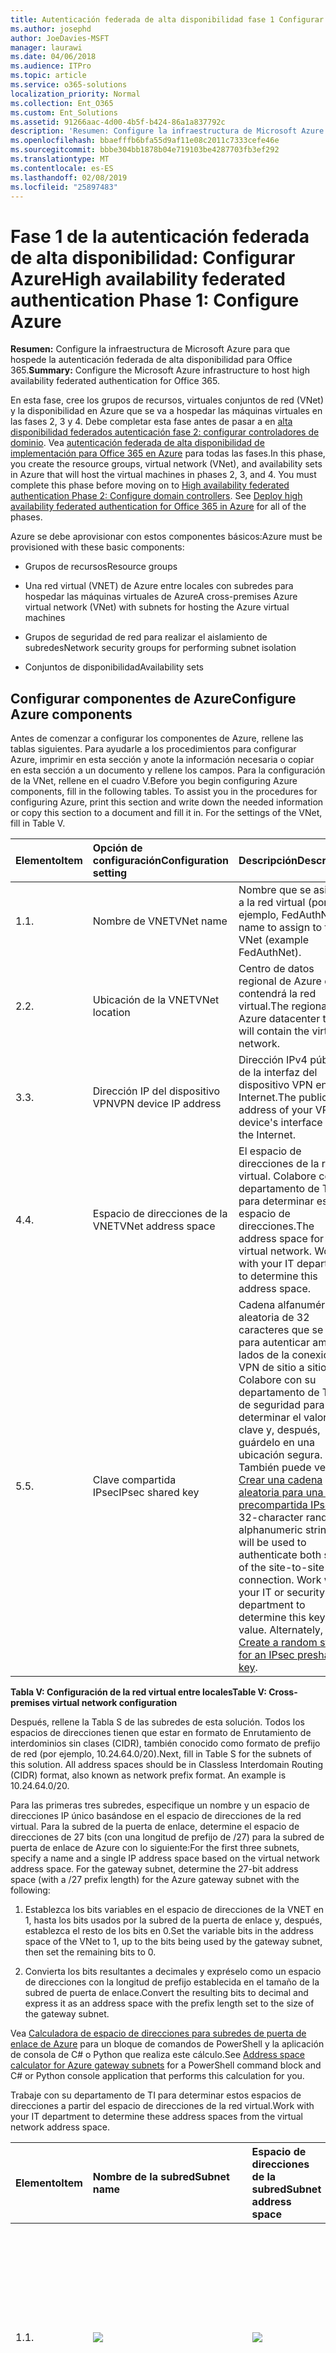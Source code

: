 ```yaml
---
title: Autenticación federada de alta disponibilidad fase 1 Configurar Azure
ms.author: josephd
author: JoeDavies-MSFT
manager: laurawi
ms.date: 04/06/2018
ms.audience: ITPro
ms.topic: article
ms.service: o365-solutions
localization_priority: Normal
ms.collection: Ent_O365
ms.custom: Ent_Solutions
ms.assetid: 91266aac-4d00-4b5f-b424-86a1a837792c
description: 'Resumen: Configure la infraestructura de Microsoft Azure para que hospede la autenticación federada de alta disponibilidad para Office 365.'
ms.openlocfilehash: bbaefffb6bfa55d9af11e08c2011c7333cefe46e
ms.sourcegitcommit: bbbe304bb1878b04e719103be4287703fb3ef292
ms.translationtype: MT
ms.contentlocale: es-ES
ms.lasthandoff: 02/08/2019
ms.locfileid: "25897483"
---
```

# <a name="high-availability-federated-authentication-phase-1-configure-azure"></a><span data-ttu-id="ac84d-103">Fase 1 de la autenticación federada de alta disponibilidad: Configurar Azure</span><span class="sxs-lookup"><span data-stu-id="ac84d-103">High availability federated authentication Phase 1: Configure Azure</span></span>

 <span data-ttu-id="ac84d-104">**Resumen:** Configure la infraestructura de Microsoft Azure para que hospede la autenticación federada de alta disponibilidad para Office 365.</span><span class="sxs-lookup"><span data-stu-id="ac84d-104">**Summary:** Configure the Microsoft Azure infrastructure to host high availability federated authentication for Office 365.</span></span>
  
<span data-ttu-id="ac84d-p101">En esta fase, cree los grupos de recursos, virtuales conjuntos de red (VNet) y la disponibilidad en Azure que se va a hospedar las máquinas virtuales en las fases 2, 3 y 4. Debe completar esta fase antes de pasar a en [alta disponibilidad federados autenticación fase 2: configurar controladores de dominio](high-availability-federated-authentication-phase-2-configure-domain-controllers.md). Vea [autenticación federada de alta disponibilidad de implementación para Office 365 en Azure](deploy-high-availability-federated-authentication-for-office-365-in-azure.md) para todas las fases.</span><span class="sxs-lookup"><span data-stu-id="ac84d-p101">In this phase, you create the resource groups, virtual network (VNet), and availability sets in Azure that will host the virtual machines in phases 2, 3, and 4. You must complete this phase before moving on to [High availability federated authentication Phase 2: Configure domain controllers](high-availability-federated-authentication-phase-2-configure-domain-controllers.md). See [Deploy high availability federated authentication for Office 365 in Azure](deploy-high-availability-federated-authentication-for-office-365-in-azure.md) for all of the phases.</span></span>
  
<span data-ttu-id="ac84d-108">Azure se debe aprovisionar con estos componentes básicos:</span><span class="sxs-lookup"><span data-stu-id="ac84d-108">Azure must be provisioned with these basic components:</span></span>
  
- <span data-ttu-id="ac84d-109">Grupos de recursos</span><span class="sxs-lookup"><span data-stu-id="ac84d-109">Resource groups</span></span>
    
- <span data-ttu-id="ac84d-110">Una red virtual (VNET) de Azure entre locales con subredes para hospedar las máquinas virtuales de Azure</span><span class="sxs-lookup"><span data-stu-id="ac84d-110">A cross-premises Azure virtual network (VNet) with subnets for hosting the Azure virtual machines</span></span>
    
- <span data-ttu-id="ac84d-111">Grupos de seguridad de red para realizar el aislamiento de subredes</span><span class="sxs-lookup"><span data-stu-id="ac84d-111">Network security groups for performing subnet isolation</span></span>
    
- <span data-ttu-id="ac84d-112">Conjuntos de disponibilidad</span><span class="sxs-lookup"><span data-stu-id="ac84d-112">Availability sets</span></span>
    
## <a name="configure-azure-components"></a><span data-ttu-id="ac84d-113">Configurar componentes de Azure</span><span class="sxs-lookup"><span data-stu-id="ac84d-113">Configure Azure components</span></span>

<span data-ttu-id="ac84d-p102">Antes de comenzar a configurar los componentes de Azure, rellene las tablas siguientes. Para ayudarle a los procedimientos para configurar Azure, imprimir en esta sección y anote la información necesaria o copiar en esta sección a un documento y rellene los campos. Para la configuración de la VNet, rellene en el cuadro V.</span><span class="sxs-lookup"><span data-stu-id="ac84d-p102">Before you begin configuring Azure components, fill in the following tables. To assist you in the procedures for configuring Azure, print this section and write down the needed information or copy this section to a document and fill it in. For the settings of the VNet, fill in Table V.</span></span>
  
|<span data-ttu-id="ac84d-117">**Elemento**</span><span class="sxs-lookup"><span data-stu-id="ac84d-117">**Item**</span></span>|<span data-ttu-id="ac84d-118">**Opción de configuración**</span><span class="sxs-lookup"><span data-stu-id="ac84d-118">**Configuration setting**</span></span>|<span data-ttu-id="ac84d-119">**Descripción**</span><span class="sxs-lookup"><span data-stu-id="ac84d-119">**Description**</span></span>|<span data-ttu-id="ac84d-120">**Valor**</span><span class="sxs-lookup"><span data-stu-id="ac84d-120">**Value**</span></span>|
|:-----|:-----|:-----|:-----|
|<span data-ttu-id="ac84d-121">1.</span><span class="sxs-lookup"><span data-stu-id="ac84d-121">1.</span></span>  <br/> |<span data-ttu-id="ac84d-122">Nombre de VNET</span><span class="sxs-lookup"><span data-stu-id="ac84d-122">VNet name</span></span>  <br/> |<span data-ttu-id="ac84d-123">Nombre que se asignará a la red virtual (por ejemplo, FedAuthNet).</span><span class="sxs-lookup"><span data-stu-id="ac84d-123">A name to assign to the VNet (example FedAuthNet).</span></span>  <br/> |![](./media/Common-Images/TableLine.png)  <br/> |
|<span data-ttu-id="ac84d-124">2.</span><span class="sxs-lookup"><span data-stu-id="ac84d-124">2.</span></span>  <br/> |<span data-ttu-id="ac84d-125">Ubicación de la VNET</span><span class="sxs-lookup"><span data-stu-id="ac84d-125">VNet location</span></span>  <br/> |<span data-ttu-id="ac84d-126">Centro de datos regional de Azure que contendrá la red virtual.</span><span class="sxs-lookup"><span data-stu-id="ac84d-126">The regional Azure datacenter that will contain the virtual network.</span></span>  <br/> |![](./media/Common-Images/TableLine.png)  <br/> |
|<span data-ttu-id="ac84d-127">3.</span><span class="sxs-lookup"><span data-stu-id="ac84d-127">3.</span></span>  <br/> |<span data-ttu-id="ac84d-128">Dirección IP del dispositivo VPN</span><span class="sxs-lookup"><span data-stu-id="ac84d-128">VPN device IP address</span></span>  <br/> |<span data-ttu-id="ac84d-129">Dirección IPv4 pública de la interfaz del dispositivo VPN en Internet.</span><span class="sxs-lookup"><span data-stu-id="ac84d-129">The public IPv4 address of your VPN device's interface on the Internet.</span></span>  <br/> |![](./media/Common-Images/TableLine.png)  <br/> |
|<span data-ttu-id="ac84d-130">4.</span><span class="sxs-lookup"><span data-stu-id="ac84d-130">4.</span></span>  <br/> |<span data-ttu-id="ac84d-131">Espacio de direcciones de la VNET</span><span class="sxs-lookup"><span data-stu-id="ac84d-131">VNet address space</span></span>  <br/> |<span data-ttu-id="ac84d-p103">El espacio de direcciones de la red virtual. Colabore con su departamento de TI para determinar este espacio de direcciones.</span><span class="sxs-lookup"><span data-stu-id="ac84d-p103">The address space for the virtual network. Work with your IT department to determine this address space.</span></span>  <br/> |![](./media/Common-Images/TableLine.png)  <br/> |
|<span data-ttu-id="ac84d-134">5.</span><span class="sxs-lookup"><span data-stu-id="ac84d-134">5.</span></span>  <br/> |<span data-ttu-id="ac84d-135">Clave compartida IPsec</span><span class="sxs-lookup"><span data-stu-id="ac84d-135">IPsec shared key</span></span>  <br/> |<span data-ttu-id="ac84d-p104">Cadena alfanumérica aleatoria de 32 caracteres que se usará para autenticar ambos lados de la conexión VPN de sitio a sitio. Colabore con su departamento de TI o de seguridad para determinar el valor de la clave y, después, guárdelo en una ubicación segura. También puede ver [Crear una cadena aleatoria para una clave precompartida IPsec](http://social.technet.microsoft.com/wiki/contents/articles/32330.create-a-random-string-for-an-ipsec-preshared-key.aspx).  </span><span class="sxs-lookup"><span data-stu-id="ac84d-p104">A 32-character random, alphanumeric string that will be used to authenticate both sides of the site-to-site VPN connection. Work with your IT or security department to determine this key value. Alternately, see [Create a random string for an IPsec preshared key](http://social.technet.microsoft.com/wiki/contents/articles/32330.create-a-random-string-for-an-ipsec-preshared-key.aspx).  </span></span><br/> |![](./media/Common-Images/TableLine.png)  <br/> |
   
 <span data-ttu-id="ac84d-139">**Tabla V: Configuración de la red virtual entre locales**</span><span class="sxs-lookup"><span data-stu-id="ac84d-139">**Table V: Cross-premises virtual network configuration**</span></span>
  
<span data-ttu-id="ac84d-p105">Después, rellene la Tabla S de las subredes de esta solución. Todos los espacios de direcciones tienen que estar en formato de Enrutamiento de interdominios sin clases (CIDR), también conocido como formato de prefijo de red (por ejemplo, 10.24.64.0/20).</span><span class="sxs-lookup"><span data-stu-id="ac84d-p105">Next, fill in Table S for the subnets of this solution. All address spaces should be in Classless Interdomain Routing (CIDR) format, also known as network prefix format. An example is 10.24.64.0/20.</span></span>
  
<span data-ttu-id="ac84d-p106">Para las primeras tres subredes, especifique un nombre y un espacio de direcciones IP único basándose en el espacio de direcciones de la red virtual. Para la subred de la puerta de enlace, determine el espacio de direcciones de 27 bits (con una longitud de prefijo de /27) para la subred de puerta de enlace de Azure con lo siguiente:</span><span class="sxs-lookup"><span data-stu-id="ac84d-p106">For the first three subnets, specify a name and a single IP address space based on the virtual network address space. For the gateway subnet, determine the 27-bit address space (with a /27 prefix length) for the Azure gateway subnet with the following:</span></span>
  
1. <span data-ttu-id="ac84d-145">Establezca los bits variables en el espacio de direcciones de la VNET en 1, hasta los bits usados por la subred de la puerta de enlace y, después, establezca el resto de los bits en 0.</span><span class="sxs-lookup"><span data-stu-id="ac84d-145">Set the variable bits in the address space of the VNet to 1, up to the bits being used by the gateway subnet, then set the remaining bits to 0.</span></span>
    
2. <span data-ttu-id="ac84d-146">Convierta los bits resultantes a decimales y expréselo como un espacio de direcciones con la longitud de prefijo establecida en el tamaño de la subred de puerta de enlace.</span><span class="sxs-lookup"><span data-stu-id="ac84d-146">Convert the resulting bits to decimal and express it as an address space with the prefix length set to the size of the gateway subnet.</span></span>
    
<span data-ttu-id="ac84d-147">Vea [Calculadora de espacio de direcciones para subredes de puerta de enlace de Azure](https://gallery.technet.microsoft.com/scriptcenter/Address-prefix-calculator-a94b6eed) para un bloque de comandos de PowerShell y la aplicación de consola de C# o Python que realiza este cálculo.</span><span class="sxs-lookup"><span data-stu-id="ac84d-147">See [Address space calculator for Azure gateway subnets](https://gallery.technet.microsoft.com/scriptcenter/Address-prefix-calculator-a94b6eed) for a PowerShell command block and C# or Python console application that performs this calculation for you.</span></span>
  
<span data-ttu-id="ac84d-148">Trabaje con su departamento de TI para determinar estos espacios de direcciones a partir del espacio de direcciones de la red virtual.</span><span class="sxs-lookup"><span data-stu-id="ac84d-148">Work with your IT department to determine these address spaces from the virtual network address space.</span></span>
  
|<span data-ttu-id="ac84d-149">**Elemento**</span><span class="sxs-lookup"><span data-stu-id="ac84d-149">**Item**</span></span>|<span data-ttu-id="ac84d-150">**Nombre de la subred**</span><span class="sxs-lookup"><span data-stu-id="ac84d-150">**Subnet name**</span></span>|<span data-ttu-id="ac84d-151">**Espacio de direcciones de la subred**</span><span class="sxs-lookup"><span data-stu-id="ac84d-151">**Subnet address space**</span></span>|<span data-ttu-id="ac84d-152">**Finalidad**</span><span class="sxs-lookup"><span data-stu-id="ac84d-152">**Purpose**</span></span>|
|:-----|:-----|:-----|:-----|
|<span data-ttu-id="ac84d-153">1.</span><span class="sxs-lookup"><span data-stu-id="ac84d-153">1.</span></span>  <br/> |![](./media/Common-Images/TableLine.png)  <br/> |![](./media/Common-Images/TableLine.png)  <br/> |<span data-ttu-id="ac84d-154">La subred que usa el controlador de dominio de Windows Server Active Directory (AD) y las máquinas virtuales (VM) del servidor de DirSync.</span><span class="sxs-lookup"><span data-stu-id="ac84d-154">The subnet used by the Windows Server Active Directory (AD) domain controller and DirSync server virtual machines (VMs).</span></span>  <br/> |
|<span data-ttu-id="ac84d-155">2.</span><span class="sxs-lookup"><span data-stu-id="ac84d-155">2.</span></span>  <br/> |![](./media/Common-Images/TableLine.png)  <br/> |![](./media/Common-Images/TableLine.png)  <br/> |<span data-ttu-id="ac84d-156">Subred usada por las máquinas virtuales de AD FS.</span><span class="sxs-lookup"><span data-stu-id="ac84d-156">The subnet used by the AD FS VMs.</span></span>  <br/> |
|<span data-ttu-id="ac84d-157">3.</span><span class="sxs-lookup"><span data-stu-id="ac84d-157">3.</span></span>  <br/> |![](./media/Common-Images/TableLine.png)  <br/> |![](./media/Common-Images/TableLine.png)  <br/> |<span data-ttu-id="ac84d-158">Subred usada por las máquinas virtuales del proxy de aplicación web.</span><span class="sxs-lookup"><span data-stu-id="ac84d-158">The subnet used by the web application proxy VMs.</span></span>  <br/> |
|<span data-ttu-id="ac84d-159">4.</span><span class="sxs-lookup"><span data-stu-id="ac84d-159">4.</span></span>  <br/> |<span data-ttu-id="ac84d-160">GatewaySubnet</span><span class="sxs-lookup"><span data-stu-id="ac84d-160">GatewaySubnet</span></span>  <br/> |![](./media/Common-Images/TableLine.png)  <br/> |<span data-ttu-id="ac84d-161">Subred usada por las máquinas virtuales de la puerta de enlace de Azure.</span><span class="sxs-lookup"><span data-stu-id="ac84d-161">The subnet used by the Azure gateway VMs.</span></span>  <br/> |
   
 <span data-ttu-id="ac84d-162">**Tabla S: Subredes de la red virtual**</span><span class="sxs-lookup"><span data-stu-id="ac84d-162">**Table S: Subnets in the virtual network**</span></span>
  
<span data-ttu-id="ac84d-163">Ahora, rellene la Tabla I para las direcciones IP estáticas asignadas a las máquinas virtuales y a las instancias del equilibrador de carga.</span><span class="sxs-lookup"><span data-stu-id="ac84d-163">Next, fill in Table I for the static IP addresses assigned to virtual machines and load balancer instances.</span></span>
  
|<span data-ttu-id="ac84d-164">**Elemento**</span><span class="sxs-lookup"><span data-stu-id="ac84d-164">**Item**</span></span>|<span data-ttu-id="ac84d-165">**Objetivo**</span><span class="sxs-lookup"><span data-stu-id="ac84d-165">**Purpose**</span></span>|<span data-ttu-id="ac84d-166">**Dirección IP en la subred**</span><span class="sxs-lookup"><span data-stu-id="ac84d-166">**IP address on the subnet**</span></span>|<span data-ttu-id="ac84d-167">**Valor**</span><span class="sxs-lookup"><span data-stu-id="ac84d-167">**Value**</span></span>|
|:-----|:-----|:-----|:-----|
|<span data-ttu-id="ac84d-168">1.</span><span class="sxs-lookup"><span data-stu-id="ac84d-168">1.</span></span>  <br/> |<span data-ttu-id="ac84d-169">Dirección IP estática del primer controlador de dominio</span><span class="sxs-lookup"><span data-stu-id="ac84d-169">Static IP address of the first domain controller</span></span>  <br/> |<span data-ttu-id="ac84d-170">La cuarta dirección IP posible del espacio de direcciones de la subred definida en el elemento 1 de la Tabla S.</span><span class="sxs-lookup"><span data-stu-id="ac84d-170">The fourth possible IP address for the address space of the subnet defined in Item 1 of Table S.</span></span>  <br/> |![](./media/Common-Images/TableLine.png)  <br/> |
|<span data-ttu-id="ac84d-171">2.</span><span class="sxs-lookup"><span data-stu-id="ac84d-171">2.</span></span>  <br/> |<span data-ttu-id="ac84d-172">Dirección IP estática del segundo controlador de dominio</span><span class="sxs-lookup"><span data-stu-id="ac84d-172">Static IP address of the second domain controller</span></span>  <br/> |<span data-ttu-id="ac84d-173">La quinta dirección IP posible del espacio de direcciones de la subred definida en el elemento 1 de la Tabla S.</span><span class="sxs-lookup"><span data-stu-id="ac84d-173">The fifth possible IP address for the address space of the subnet defined in Item 1 of Table S.</span></span>  <br/> |![](./media/Common-Images/TableLine.png)  <br/> |
|<span data-ttu-id="ac84d-174">3.</span><span class="sxs-lookup"><span data-stu-id="ac84d-174">3.</span></span>  <br/> |<span data-ttu-id="ac84d-175">Dirección IP estática del servidor de DirSync</span><span class="sxs-lookup"><span data-stu-id="ac84d-175">Static IP address of the DirSync server</span></span>  <br/> |<span data-ttu-id="ac84d-176">La sexta dirección IP posible del espacio de direcciones de la subred definida en el elemento 1 de la Tabla S.</span><span class="sxs-lookup"><span data-stu-id="ac84d-176">The sixth possible IP address for the address space of the subnet defined in Item 1 of Table S.</span></span>  <br/> |![](./media/Common-Images/TableLine.png)  <br/> |
|<span data-ttu-id="ac84d-177">4.</span><span class="sxs-lookup"><span data-stu-id="ac84d-177">4.</span></span>  <br/> |<span data-ttu-id="ac84d-178">Dirección IP estática del equilibrador de carga interno para los servidores de AD FS</span><span class="sxs-lookup"><span data-stu-id="ac84d-178">Static IP address of the internal load balancer for the AD FS servers</span></span>  <br/> |<span data-ttu-id="ac84d-179">La cuarta dirección IP posible del espacio de direcciones de la subred definida en el elemento 2 de la Tabla S.</span><span class="sxs-lookup"><span data-stu-id="ac84d-179">The fourth possible IP address for the address space of the subnet defined in Item 2 of Table S.</span></span>  <br/> |![](./media/Common-Images/TableLine.png)  <br/> |
|<span data-ttu-id="ac84d-180">5.</span><span class="sxs-lookup"><span data-stu-id="ac84d-180">5.</span></span>  <br/> |<span data-ttu-id="ac84d-181">Dirección IP estática del primer servidor de AD FS</span><span class="sxs-lookup"><span data-stu-id="ac84d-181">Static IP address of the first AD FS server</span></span>  <br/> |<span data-ttu-id="ac84d-182">La quinta dirección IP posible del espacio de direcciones de la subred definida en el elemento 2 de la Tabla S.</span><span class="sxs-lookup"><span data-stu-id="ac84d-182">The fifth possible IP address for the address space of the subnet defined in Item 2 of Table S.</span></span>  <br/> |![](./media/Common-Images/TableLine.png)  <br/> |
|<span data-ttu-id="ac84d-183">6.</span><span class="sxs-lookup"><span data-stu-id="ac84d-183">6.</span></span>  <br/> |<span data-ttu-id="ac84d-184">Dirección IP estática del segundo servidor de AD FS</span><span class="sxs-lookup"><span data-stu-id="ac84d-184">Static IP address of the second AD FS server</span></span>  <br/> |<span data-ttu-id="ac84d-185">La sexta dirección IP posible del espacio de direcciones de la subred definida en el elemento 2 de la Tabla S.</span><span class="sxs-lookup"><span data-stu-id="ac84d-185">The sixth possible IP address for the address space of the subnet defined in Item 2 of Table S.</span></span>  <br/> |![](./media/Common-Images/TableLine.png)  <br/> |
|<span data-ttu-id="ac84d-186">7.</span><span class="sxs-lookup"><span data-stu-id="ac84d-186">7.</span></span>  <br/> |<span data-ttu-id="ac84d-187">Dirección IP estática del primer servidor proxy de aplicación web</span><span class="sxs-lookup"><span data-stu-id="ac84d-187">Static IP address of the first web application proxy server</span></span>  <br/> |<span data-ttu-id="ac84d-188">La cuarta dirección IP posible del espacio de direcciones de la subred definida en el elemento 3 de la Tabla S.</span><span class="sxs-lookup"><span data-stu-id="ac84d-188">The fourth possible IP address for the address space of the subnet defined in Item 3 of Table S.</span></span>  <br/> |![](./media/Common-Images/TableLine.png)  <br/> |
|<span data-ttu-id="ac84d-189">8.</span><span class="sxs-lookup"><span data-stu-id="ac84d-189">8.</span></span>  <br/> |<span data-ttu-id="ac84d-190">Dirección IP estática del segundo servidor proxy de aplicación web</span><span class="sxs-lookup"><span data-stu-id="ac84d-190">Static IP address of the second web application proxy server</span></span>  <br/> |<span data-ttu-id="ac84d-191">La quinta dirección IP posible del espacio de direcciones de la subred definida en el elemento 3 de la Tabla S.</span><span class="sxs-lookup"><span data-stu-id="ac84d-191">The fifth possible IP address for the address space of the subnet defined in Item 3 of Table S.</span></span>  <br/> |![](./media/Common-Images/TableLine.png)  <br/> |
   
 <span data-ttu-id="ac84d-192">**Tabla I: Direcciones IP estáticas en la red virtual**</span><span class="sxs-lookup"><span data-stu-id="ac84d-192">**Table I: Static IP addresses in the virtual network**</span></span>
  
<span data-ttu-id="ac84d-193">Para dos servidores de Sistema de nombres de dominio (DNS) en la red local que quiera usar al configurar de manera inicial los controladores de dominio en la red virtual, rellene la Tabla D. Colabore con su departamento de TI para determinar esta lista.</span><span class="sxs-lookup"><span data-stu-id="ac84d-193">For two Domain Name System (DNS) servers in your on-premises network that you want to use when initially setting up the domain controllers in your virtual network, fill in Table D. Work with your IT department to determine this list.</span></span>
  
|<span data-ttu-id="ac84d-194">**Elemento**</span><span class="sxs-lookup"><span data-stu-id="ac84d-194">**Item**</span></span>|<span data-ttu-id="ac84d-195">**Nombre descriptivo del servidor DNS**</span><span class="sxs-lookup"><span data-stu-id="ac84d-195">**DNS server friendly name**</span></span>|<span data-ttu-id="ac84d-196">**Dirección IP del servidor DNS**</span><span class="sxs-lookup"><span data-stu-id="ac84d-196">**DNS server IP address**</span></span>|
|:-----|:-----|:-----|
|<span data-ttu-id="ac84d-197">1.</span><span class="sxs-lookup"><span data-stu-id="ac84d-197">1.</span></span>  <br/> |![](./media/Common-Images/TableLine.png)  <br/> |![](./media/Common-Images/TableLine.png)  <br/> |
|<span data-ttu-id="ac84d-198">2.</span><span class="sxs-lookup"><span data-stu-id="ac84d-198">2.</span></span>  <br/> |![](./media/Common-Images/TableLine.png)  <br/> |![](./media/Common-Images/TableLine.png)  <br/> |
   
 <span data-ttu-id="ac84d-199">**Tabla D: Servidores DNS locales**</span><span class="sxs-lookup"><span data-stu-id="ac84d-199">**Table D: On-premises DNS servers**</span></span>
  
<span data-ttu-id="ac84d-p107">Para enrutar paquetes de la red entre locales a la red de su organización a través de la conexión VPN de sitio a sitio, debe configurar la red virtual con una red local que tiene una lista de los espacios de direcciones (en notación CIDR) para todos los puede alcanzar el ubicaciones de red de la organización local. La lista de espacios de direcciones que definen su red local debe ser única y no debe superponerse con el espacio de direcciones que se utiliza para otras redes virtuales u otras redes locales.</span><span class="sxs-lookup"><span data-stu-id="ac84d-p107">To route packets from the cross-premises network to your organization network across the site-to-site VPN connection, you must configure the virtual network with a local network that has a list of the address spaces (in CIDR notation) for all of the reachable locations on your organization's on-premises network. The list of address spaces that define your local network must be unique and must not overlap with the address space used for other virtual networks or other local networks.</span></span>
  
<span data-ttu-id="ac84d-p108">Para el conjunto de espacios de direcciones de la red local, rellene la Tabla L. Fíjese en que aparecen tres entradas en blanco, pero lo normal es que necesite más. Colabore con su departamento de TI para determinar esta lista de espacios de direcciones.</span><span class="sxs-lookup"><span data-stu-id="ac84d-p108">For the set of local network address spaces, fill in Table L. Note that three blank entries are listed but you will typically need more. Work with your IT department to determine this list of address spaces.</span></span>
  
|<span data-ttu-id="ac84d-204">**Elemento**</span><span class="sxs-lookup"><span data-stu-id="ac84d-204">**Item**</span></span>|<span data-ttu-id="ac84d-205">**Espacio de direcciones de la red local**</span><span class="sxs-lookup"><span data-stu-id="ac84d-205">**Local network address space**</span></span>|
|:-----|:-----|
|<span data-ttu-id="ac84d-206">1.</span><span class="sxs-lookup"><span data-stu-id="ac84d-206">1.</span></span>  <br/> |![](./media/Common-Images/TableLine.png)  <br/> |
|<span data-ttu-id="ac84d-207">2.</span><span class="sxs-lookup"><span data-stu-id="ac84d-207">2.</span></span>  <br/> |![](./media/Common-Images/TableLine.png)  <br/> |
|<span data-ttu-id="ac84d-208">3.</span><span class="sxs-lookup"><span data-stu-id="ac84d-208">3.</span></span>  <br/> |![](./media/Common-Images/TableLine.png)  <br/> |
   
 <span data-ttu-id="ac84d-209">**Tabla L: Prefijos de direcciones para la red local**</span><span class="sxs-lookup"><span data-stu-id="ac84d-209">**Table L: Address prefixes for the local network**</span></span>
  
<span data-ttu-id="ac84d-210">Ahora, empecemos a crear la infraestructura de Azure para hospedar la autenticación federada para Office 365.</span><span class="sxs-lookup"><span data-stu-id="ac84d-210">Now let's begin building the Azure infrastructure to host your federated authentication for Office 365.</span></span>
  
> [!NOTE]
> <span data-ttu-id="ac84d-p109">Los siguientes conjuntos de comandos utilizan la última versión de Azure PowerShell. Visite [Get started with Azure PowerShell cmdlets (Introducción a los cmdlets de Azure)](https://docs.microsoft.com/en-us/powershell/azureps-cmdlets-docs/).</span><span class="sxs-lookup"><span data-stu-id="ac84d-p109">The following command sets use the latest version of Azure PowerShell. See [Get started with Azure PowerShell cmdlets](https://docs.microsoft.com/en-us/powershell/azureps-cmdlets-docs/).</span></span> 
  
<span data-ttu-id="ac84d-213">Primero, abra un símbolo del sistema de Azure PowerShell e inicie sesión con su cuenta.</span><span class="sxs-lookup"><span data-stu-id="ac84d-213">First, start an Azure PowerShell prompt and login to your account.</span></span>
  
```
Login-AzureRMAccount
```

> [!TIP]
> <span data-ttu-id="ac84d-214">Para un archivo de texto que tiene todos los comandos de PowerShell en este artículo y un libro de configuración de Microsoft Excel que genera bloques de comando de PowerShell listos para ejecutarse en función de su configuración personalizada, vea la autenticación federada para Office 365 [en Azure Kit de implementación de](https://gallery.technet.microsoft.com/Federated-Authentication-8a9f1664).</span><span class="sxs-lookup"><span data-stu-id="ac84d-214">For a text file that has all of the PowerShell commands in this article and a Microsoft Excel configuration workbook that generates ready-to-run PowerShell command blocks based on your custom settings, see the [Federated Authentication for Office 365 in Azure Deployment Kit](https://gallery.technet.microsoft.com/Federated-Authentication-8a9f1664).</span></span> 
  
<span data-ttu-id="ac84d-215">Obtenga su nombre de suscripción mediante el comando siguiente.</span><span class="sxs-lookup"><span data-stu-id="ac84d-215">Get your subscription name using the following command.</span></span>
  
```
Get-AzureRMSubscription | Sort Name | Select Name
```

<span data-ttu-id="ac84d-216">Para las versiones anteriores de Windows Azure PowerShell, use este comando en su lugar.</span><span class="sxs-lookup"><span data-stu-id="ac84d-216">For older versions of Azure PowerShell, use this command instead.</span></span>
  
```
Get-AzureRMSubscription | Sort Name | Select SubscriptionName
```

<span data-ttu-id="ac84d-p110">Configure su suscripción de Azure. Cambie todo el contenido entrecomillado, incluidos los caracteres \< y >, por los nombres correctos.</span><span class="sxs-lookup"><span data-stu-id="ac84d-p110">Set your Azure subscription. Replace everything within the quotes, including the \< and > characters, with the correct name.</span></span>
  
```
$subscr="<subscription name>"
Get-AzureRmSubscription -SubscriptionName $subscr | Select-AzureRmSubscription
```

<span data-ttu-id="ac84d-p111">Después, cree los grupos de recursos. Para determinar un conjunto único de nombres de grupos de recursos, use este comando para mostrar una lista de los grupos de recursos existentes.</span><span class="sxs-lookup"><span data-stu-id="ac84d-p111">Next, create the new resource groups. To determine a unique set of resource group names, use this command to list your existing resource groups.</span></span>
  
```
Get-AzureRMResourceGroup | Sort ResourceGroupName | Select ResourceGroupName
```

<span data-ttu-id="ac84d-221">Rellene la tabla siguiente para el conjunto de nombres de grupos de recursos únicos.</span><span class="sxs-lookup"><span data-stu-id="ac84d-221">Fill in the following table for the set of unique resource group names.</span></span>
  
|<span data-ttu-id="ac84d-222">**Elemento**</span><span class="sxs-lookup"><span data-stu-id="ac84d-222">**Item**</span></span>|<span data-ttu-id="ac84d-223">**Nombre del grupo de recursos**</span><span class="sxs-lookup"><span data-stu-id="ac84d-223">**Resource group name**</span></span>|<span data-ttu-id="ac84d-224">**Finalidad**</span><span class="sxs-lookup"><span data-stu-id="ac84d-224">**Purpose**</span></span>|
|:-----|:-----|:-----|
|<span data-ttu-id="ac84d-225">1.</span><span class="sxs-lookup"><span data-stu-id="ac84d-225">1.</span></span>  <br/> |![](./media/Common-Images/TableLine.png)  <br/> |<span data-ttu-id="ac84d-226">Controladores de dominio</span><span class="sxs-lookup"><span data-stu-id="ac84d-226">Domain controllers</span></span>  <br/> |
|<span data-ttu-id="ac84d-227">2.</span><span class="sxs-lookup"><span data-stu-id="ac84d-227">2.</span></span>  <br/> |![](./media/Common-Images/TableLine.png)  <br/> |<span data-ttu-id="ac84d-228">Servidores de AD FS</span><span class="sxs-lookup"><span data-stu-id="ac84d-228">AD FS servers</span></span>  <br/> |
|<span data-ttu-id="ac84d-229">3.</span><span class="sxs-lookup"><span data-stu-id="ac84d-229">3.</span></span>  <br/> |![](./media/Common-Images/TableLine.png)  <br/> |<span data-ttu-id="ac84d-230">Servidores proxy de aplicación web</span><span class="sxs-lookup"><span data-stu-id="ac84d-230">Web application proxy servers</span></span>  <br/> |
|<span data-ttu-id="ac84d-231">4.</span><span class="sxs-lookup"><span data-stu-id="ac84d-231">4.</span></span>  <br/> |![](./media/Common-Images/TableLine.png)  <br/> |<span data-ttu-id="ac84d-232">Elementos de la infraestructura</span><span class="sxs-lookup"><span data-stu-id="ac84d-232">Infrastructure elements</span></span>  <br/> |
   
 <span data-ttu-id="ac84d-233">**Tabla R: Grupos de recursos**</span><span class="sxs-lookup"><span data-stu-id="ac84d-233">**Table R: Resource groups**</span></span>
  
<span data-ttu-id="ac84d-234">Cree el grupo de recursos con estos comandos.</span><span class="sxs-lookup"><span data-stu-id="ac84d-234">Create your new resource groups with these commands.</span></span>
  
```
$locName="<an Azure location, such as West US>"
$rgName="<Table R - Item 1 - Name column>"
New-AzureRMResourceGroup -Name $rgName -Location $locName
$rgName="<Table R - Item 2 - Name column>"
New-AzureRMResourceGroup -Name $rgName -Location $locName
$rgName="<Table R - Item 3 - Name column>"
New-AzureRMResourceGroup -Name $rgName -Location $locName
$rgName="<Table R - Item 4 - Name column>"
New-AzureRMResourceGroup -Name $rgName -Location $locName
```

<span data-ttu-id="ac84d-235">Después, cree la red virtual de Azure y sus subredes.</span><span class="sxs-lookup"><span data-stu-id="ac84d-235">Next, you create the Azure virtual network and its subnets.</span></span>
  
```
$rgName="<Table R - Item 4 - Resource group name column>"
$locName="<your Azure location>"
$vnetName="<Table V - Item 1 - Value column>"
$vnetAddrPrefix="<Table V - Item 4 - Value column>"
$dnsServers=@( "<Table D - Item 1 - DNS server IP address column>", "<Table D - Item 2 - DNS server IP address column>" )
# Get the shortened version of the location
$locShortName=(Get-AzureRmResourceGroup -Name $rgName).Location

# Create the subnets
$subnet1Name="<Table S - Item 1 - Subnet name column>"
$subnet1Prefix="<Table S - Item 1 - Subnet address space column>"
$subnet1=New-AzureRMVirtualNetworkSubnetConfig -Name $subnet1Name -AddressPrefix $subnet1Prefix
$subnet2Name="<Table S - Item 2 - Subnet name column>"
$subnet2Prefix="<Table S - Item 2 - Subnet address space column>"
$subnet2=New-AzureRMVirtualNetworkSubnetConfig -Name $subnet2Name -AddressPrefix $subnet2Prefix
$subnet3Name="<Table S - Item 3 - Subnet name column>"
$subnet3Prefix="<Table S - Item 3 - Subnet address space column>"
$subnet3=New-AzureRMVirtualNetworkSubnetConfig -Name $subnet3Name -AddressPrefix $subnet3Prefix
$gwSubnet4Prefix="<Table S - Item 4 - Subnet address space column>"
$gwSubnet=New-AzureRMVirtualNetworkSubnetConfig -Name "GatewaySubnet" -AddressPrefix $gwSubnet4Prefix

# Create the virtual network
New-AzureRMVirtualNetwork -Name $vnetName -ResourceGroupName $rgName -Location $locName -AddressPrefix $vnetAddrPrefix -Subnet $gwSubnet,$subnet1,$subnet2,$subnet3 -DNSServer $dnsServers

```

<span data-ttu-id="ac84d-p112">A continuación, crear red grupos de seguridad para cada subred que tenga las máquinas virtuales. Para realizar el aislamiento de subred, puede agregar reglas para los tipos específicos de tráfico permitido o denegado al grupo de seguridad de red de una subred.</span><span class="sxs-lookup"><span data-stu-id="ac84d-p112">Next, you create network security groups for each subnet that has virtual machines. To perform subnet isolation, you can add rules for the specific types of traffic allowed or denied to the network security group of a subnet.</span></span>
  
```
# Create network security groups
$vnet=Get-AzureRMVirtualNetwork -ResourceGroupName $rgName -Name $vnetName

New-AzureRMNetworkSecurityGroup -Name $subnet1Name -ResourceGroupName $rgName -Location $locShortName
$nsg=Get-AzureRMNetworkSecurityGroup -Name $subnet1Name -ResourceGroupName $rgName
Set-AzureRMVirtualNetworkSubnetConfig -VirtualNetwork $vnet -Name $subnet1Name -AddressPrefix $subnet1Prefix -NetworkSecurityGroup $nsg

New-AzureRMNetworkSecurityGroup -Name $subnet2Name -ResourceGroupName $rgName -Location $locShortName
$nsg=Get-AzureRMNetworkSecurityGroup -Name $subnet2Name -ResourceGroupName $rgName
Set-AzureRMVirtualNetworkSubnetConfig -VirtualNetwork $vnet -Name $subnet2Name -AddressPrefix $subnet2Prefix -NetworkSecurityGroup $nsg

New-AzureRMNetworkSecurityGroup -Name $subnet3Name -ResourceGroupName $rgName -Location $locShortName
$nsg=Get-AzureRMNetworkSecurityGroup -Name $subnet3Name -ResourceGroupName $rgName
Set-AzureRMVirtualNetworkSubnetConfig -VirtualNetwork $vnet -Name $subnet3Name -AddressPrefix $subnet3Prefix -NetworkSecurityGroup $nsg
```

<span data-ttu-id="ac84d-238">Después, use estos comandos para crear las puertas de enlace para la conexión VPN de sitio a sitio.</span><span class="sxs-lookup"><span data-stu-id="ac84d-238">Next, use these commands to create the gateways for the site-to-site VPN connection.</span></span>
  
```
$rgName="<Table R - Item 4 - Resource group name column>"
$locName="<Azure location>"
$vnetName="<Table V - Item 1 - Value column>"
$vnet=Get-AzureRMVirtualNetwork -Name $vnetName -ResourceGroupName $rgName
$subnet=Get-AzureRmVirtualNetworkSubnetConfig -VirtualNetwork $vnet -Name "GatewaySubnet"

# Attach a virtual network gateway to a public IP address and the gateway subnet
$publicGatewayVipName="PublicIPAddress"
$vnetGatewayIpConfigName="PublicIPConfig"
New-AzureRMPublicIpAddress -Name $vnetGatewayIpConfigName -ResourceGroupName $rgName -Location $locName -AllocationMethod Dynamic
$publicGatewayVip=Get-AzureRMPublicIpAddress -Name $vnetGatewayIpConfigName -ResourceGroupName $rgName
$vnetGatewayIpConfig=New-AzureRMVirtualNetworkGatewayIpConfig -Name $vnetGatewayIpConfigName -PublicIpAddressId $publicGatewayVip.Id -Subnet $subnet

# Create the Azure gateway
$vnetGatewayName="AzureGateway"
$vnetGateway=New-AzureRMVirtualNetworkGateway -Name $vnetGatewayName -ResourceGroupName $rgName -Location $locName -GatewayType Vpn -VpnType RouteBased -IpConfigurations $vnetGatewayIpConfig

# Create the gateway for the local network
$localGatewayName="LocalNetGateway"
$localGatewayIP="<Table V - Item 3 - Value column>"
$localNetworkPrefix=@( <comma-separated, double-quote enclosed list of the local network address prefixes from Table L, example: "10.1.0.0/24", "10.2.0.0/24"> )
$localGateway=New-AzureRMLocalNetworkGateway -Name $localGatewayName -ResourceGroupName $rgName -Location $locName -GatewayIpAddress $localGatewayIP -AddressPrefix $localNetworkPrefix

# Define the Azure virtual network VPN connection
$vnetConnectionName="S2SConnection"
$vnetConnectionKey="<Table V - Item 5 - Value column>"
$vnetConnection=New-AzureRMVirtualNetworkGatewayConnection -Name $vnetConnectionName -ResourceGroupName $rgName -Location $locName -ConnectionType IPsec -SharedKey $vnetConnectionKey -VirtualNetworkGateway1 $vnetGateway -LocalNetworkGateway2 $localGateway

```

> [!NOTE]
> <span data-ttu-id="ac84d-p113">Autenticación federada de los usuarios individuales no se basa en los recursos locales. Sin embargo, si esta conexión VPN de sitio a sitio no está disponible, los controladores de dominio en el VNet no recibirá actualizaciones a las cuentas de usuario y grupos realizados en el servidor de Windows local AD. Para asegurarse de que no es así, puede configurar alta disponibilidad para la conexión VPN de sitio a sitio. Para obtener más información, vea [altamente disponible entre locales y la conectividad de VNet a VNet](https://docs.microsoft.com/azure/vpn-gateway/vpn-gateway-highlyavailable)</span><span class="sxs-lookup"><span data-stu-id="ac84d-p113">Federated authentication of individual users does not rely on any on-premises resources. However, if this site-to-site VPN connection becomes unavailable, the domain controllers in the VNet will not receive updates to user accounts and groups made in the on-premises Windows Server AD. To ensure this does not happen, you can configure high availability for your site-to-site VPN connection. For more information, see [Highly Available Cross-Premises and VNet-to-VNet Connectivity](https://docs.microsoft.com/azure/vpn-gateway/vpn-gateway-highlyavailable)</span></span>
  
<span data-ttu-id="ac84d-243">El paso siguiente es anotar la dirección IPv4 pública de Azure VPN Gateway para la red virtual después de ejecutar este comando:</span><span class="sxs-lookup"><span data-stu-id="ac84d-243">Next, record the public IPv4 address of the Azure VPN gateway for your virtual network from the display of this command:</span></span>
  
```
Get-AzureRMPublicIpAddress -Name $publicGatewayVipName -ResourceGroupName $rgName
```

<span data-ttu-id="ac84d-p114">Después, configure el dispositivo VPN local para que se conecte a Azure VPN Gateway. Para obtener más información, vea [Configurar un dispositivo VPN](https://docs.microsoft.com/azure/vpn-gateway/vpn-gateway-about-vpn-devices).</span><span class="sxs-lookup"><span data-stu-id="ac84d-p114">Next, configure your on-premises VPN device to connect to the Azure VPN gateway. For more information, see [Configure your VPN device](https://docs.microsoft.com/azure/vpn-gateway/vpn-gateway-about-vpn-devices).</span></span>
  
<span data-ttu-id="ac84d-246">Para configurar el dispositivo VPN local necesita lo siguiente:</span><span class="sxs-lookup"><span data-stu-id="ac84d-246">To configure your on-premises VPN device, you will need the following:</span></span>
  
- <span data-ttu-id="ac84d-247">La dirección IPv4 pública de Azure VPN Gateway.</span><span class="sxs-lookup"><span data-stu-id="ac84d-247">The public IPv4 address of the Azure VPN gateway.</span></span>
    
- <span data-ttu-id="ac84d-248">La clave precompartida IPsec para la conexión VPN de sitio a sitio (Tabla V, elemento 5, columna Valor).</span><span class="sxs-lookup"><span data-stu-id="ac84d-248">The IPsec pre-shared key for the site-to-site VPN connection (Table V - Item 5 - Value column).</span></span>
    
<span data-ttu-id="ac84d-p115">Después, asegúrese de que el espacio de direcciones de la red virtual sea accesible desde la red local. Para hacerlo, normalmente se agrega una ruta que se corresponde con el espacio de direcciones de la red virtual al dispositivo VPN y, después, se publica esa ruta para el resto de la infraestructura de enrutamiento de la red de la organización. Colabore con su departamento de TI para conocer cómo completar este procedimiento.</span><span class="sxs-lookup"><span data-stu-id="ac84d-p115">Next, ensure that the address space of the virtual network is reachable from your on-premises network. This is usually done by adding a route corresponding to the virtual network address space to your VPN device and then advertising that route to the rest of the routing infrastructure of your organization network. Work with your IT department to determine how to do this.</span></span>
  
<span data-ttu-id="ac84d-p116">Después, defina los nombres de los tres conjuntos de disponibilidad. Rellene la Tabla A. </span><span class="sxs-lookup"><span data-stu-id="ac84d-p116">Next, define the names of three availability sets. Fill out Table A.</span></span> 
  
|<span data-ttu-id="ac84d-254">**Elemento**</span><span class="sxs-lookup"><span data-stu-id="ac84d-254">**Item**</span></span>|<span data-ttu-id="ac84d-255">**Objetivo**</span><span class="sxs-lookup"><span data-stu-id="ac84d-255">**Purpose**</span></span>|<span data-ttu-id="ac84d-256">**Nombre del conjunto de disponibilidad**</span><span class="sxs-lookup"><span data-stu-id="ac84d-256">**Availability set name**</span></span>|
|:-----|:-----|:-----|
|<span data-ttu-id="ac84d-257">1.</span><span class="sxs-lookup"><span data-stu-id="ac84d-257">1.</span></span>  <br/> |<span data-ttu-id="ac84d-258">Controladores de dominio</span><span class="sxs-lookup"><span data-stu-id="ac84d-258">Domain controllers</span></span>  <br/> |![](./media/Common-Images/TableLine.png)  <br/> |
|<span data-ttu-id="ac84d-259">2.</span><span class="sxs-lookup"><span data-stu-id="ac84d-259">2.</span></span>  <br/> |<span data-ttu-id="ac84d-260">Servidores de AD FS</span><span class="sxs-lookup"><span data-stu-id="ac84d-260">AD FS servers</span></span>  <br/> |![](./media/Common-Images/TableLine.png)  <br/> |
|<span data-ttu-id="ac84d-261">3.</span><span class="sxs-lookup"><span data-stu-id="ac84d-261">3.</span></span>  <br/> |<span data-ttu-id="ac84d-262">Servidores proxy de aplicación web</span><span class="sxs-lookup"><span data-stu-id="ac84d-262">Web application proxy servers</span></span>  <br/> |![](./media/Common-Images/TableLine.png)  <br/> |
   
 <span data-ttu-id="ac84d-263">**Tabla A: Conjuntos de disponibilidad**</span><span class="sxs-lookup"><span data-stu-id="ac84d-263">**Table A: Availability sets**</span></span>
  
<span data-ttu-id="ac84d-264">Necesitará estos nombres al crear las máquinas virtuales en las fases 2, 3 y 4.</span><span class="sxs-lookup"><span data-stu-id="ac84d-264">You will need these names when you create the virtual machines in phases 2, 3, and 4.</span></span>
  
<span data-ttu-id="ac84d-265">Cree los conjuntos de disponibilidad con estos comandos de Azure PowerShell.</span><span class="sxs-lookup"><span data-stu-id="ac84d-265">Create the new availability sets with these Azure PowerShell commands.</span></span>
  
```
$locName="<the Azure location for your new resource group>"
$rgName="<Table R - Item 1 - Resource group name column>"
$avName="<Table A - Item 1 - Availability set name column>"
New-AzureRMAvailabilitySet -ResourceGroupName $rgName -Name $avName -Location $locName -Sku Aligned  -PlatformUpdateDomainCount 5 -PlatformFaultDomainCount 2
$rgName="<Table R - Item 2 - Resource group name column>"
$avName="<Table A - Item 2 - Availability set name column>"
New-AzureRMAvailabilitySet -ResourceGroupName $rgName -Name $avName -Location $locName -Sku Aligned  -PlatformUpdateDomainCount 5 -PlatformFaultDomainCount 2
$rgName="<Table R - Item 3 - Resource group name column>"
$avName="<Table A - Item 3 - Availability set name column>"
New-AzureRMAvailabilitySet -ResourceGroupName $rgName -Name $avName -Location $locName -Sku Aligned  -PlatformUpdateDomainCount 5 -PlatformFaultDomainCount 2
```

<span data-ttu-id="ac84d-266">Esta es la configuración que se muestra después de la finalización correcta de esta fase.</span><span class="sxs-lookup"><span data-stu-id="ac84d-266">This is the configuration resulting from the successful completion of this phase.</span></span>
  
<span data-ttu-id="ac84d-267">**Fase 1: Infraestructura de Azure para la autenticación federada de alta disponibilidad para Office 365**</span><span class="sxs-lookup"><span data-stu-id="ac84d-267">**Phase 1: The Azure infrastructure for high availability federated authentication for Office 365**</span></span>

![Fase 1 de la autenticación federada de Office 365 con alta disponibilidad en Azure con la infraestructura de Azure](media/4e7ba678-07df-40ce-b372-021bf7fc91fa.png)
  
## <a name="next-step"></a><span data-ttu-id="ac84d-269">Siguiente paso</span><span class="sxs-lookup"><span data-stu-id="ac84d-269">Next step</span></span>

<span data-ttu-id="ac84d-270">Use [High availability federated authentication Phase 2: Configure domain controllers](high-availability-federated-authentication-phase-2-configure-domain-controllers.md) para continuar con la configuración de esta carga de trabajo.</span><span class="sxs-lookup"><span data-stu-id="ac84d-270">Use [High availability federated authentication Phase 2: Configure domain controllers](high-availability-federated-authentication-phase-2-configure-domain-controllers.md) to continue with the configuration of this workload.</span></span>
  
## <a name="see-also"></a><span data-ttu-id="ac84d-271">Vea también</span><span class="sxs-lookup"><span data-stu-id="ac84d-271">See Also</span></span>

[<span data-ttu-id="ac84d-272">Implementar la autenticación federada de alta disponibilidad para Office 365 en Azure</span><span class="sxs-lookup"><span data-stu-id="ac84d-272">Deploy high availability federated authentication for Office 365 in Azure</span></span>](deploy-high-availability-federated-authentication-for-office-365-in-azure.md)
  
[<span data-ttu-id="ac84d-273">Identidad federada para el entorno de desarrollo y pruebas de Office 365</span><span class="sxs-lookup"><span data-stu-id="ac84d-273">Federated identity for your Office 365 dev/test environment</span></span>](federated-identity-for-your-office-365-dev-test-environment.md)
  
[<span data-ttu-id="ac84d-274">Adopción de la nube y soluciones híbridas</span><span class="sxs-lookup"><span data-stu-id="ac84d-274">Cloud adoption and hybrid solutions</span></span>](cloud-adoption-and-hybrid-solutions.md)

[<span data-ttu-id="ac84d-275">Descripción de la identidad de Office 365 y Azure Active Directory</span><span class="sxs-lookup"><span data-stu-id="ac84d-275">Understanding Office 365 identity and Azure Active Directory</span></span>](about-office-365-identity.md)


